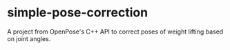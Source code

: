 # simple-pose-correction
A project from OpenPose's C++ API to correct poses of weight lifting based on joint angles.
